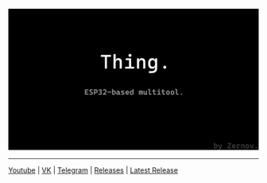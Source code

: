 ![Thing.](Github.png)
____
[Youtube](https://www.youtube.com/@zernovtech)  |  [VK](https://vk.com/zernovyt)  |  [Telegram](https://t.me/zernovyt)  |  [Releases](https://github.com/ZernovTechno/Thing/releases)   |  [Latest Release](https://github.com/ZernovTechno/Thing/releases/latest)
